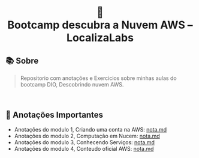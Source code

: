 
<h1 align="center">
🌺 <br> Bootcamp descubra a Nuvem AWS – LocalizaLabs
</h1>


## 📚 Sobre 
> Repositorio com anotações e Exercicios sobre minhas aulas do bootcamp DIO, Descobrindo nuvem AWS. 
<br>

## 📝 Anotações Importantes

* Anotações do modulo 1, Criando uma conta na AWS: [nota.md](https://github.com/olgaleticialopes/AWS/tree/main/CriandoContaAWS)
*  Anotações do modulo 2, Computação em Nucem: [nota.md](https://github.com/olgaleticialopes/AWS/tree/main/Computa%C3%A7%C3%A3oEmNuvemAWS)
* Anotações do modulo 3, Conhecendo Serviços: [nota.md](https://github.com/olgaleticialopes/AWS/tree/main/ConhecendosServi%C3%A7osAWS)
* Anotações do modulo 4, Conteudo oficial AWS: [nota.md](https://github.com/olgaleticialopes/AWS/tree/main/AWS-officialContent)

